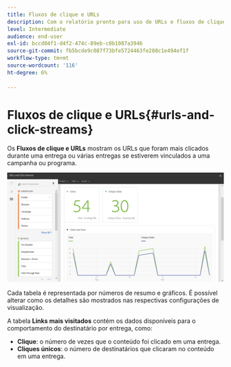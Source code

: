 ```yaml
---
title: Fluxos de clique e URLs
description: Com o relatório pronto para uso de URLs e fluxos de clique, saiba mais sobre o sucesso dos URLs em seus deliveries.
level: Intermediate
audience: end-user
exl-id: bccd04f1-d4f2-474c-89eb-c0b1087a3946
source-git-commit: fb5bcde9c087f73bfe5724463fe280c1e494ef1f
workflow-type: tm+mt
source-wordcount: '116'
ht-degree: 6%

---
```


# Fluxos de clique e URLs{#urls-and-click-streams}

Os **Fluxos de clique e URLs** mostram os URLs que foram mais clicados durante uma entrega ou várias entregas se estiverem vinculados a uma campanha ou programa.

![](assets/delivery_reports_8.png)

Cada tabela é representada por números de resumo e gráficos. É possível alterar como os detalhes são mostrados nas respectivas configurações de visualização.

A tabela **Links mais visitados** contém os dados disponíveis para o comportamento do destinatário por entrega, como:

* **Clique**: o número de vezes que o conteúdo foi clicado em uma entrega.
* **Cliques únicos**: o número de destinatários que clicaram no conteúdo em uma entrega.
